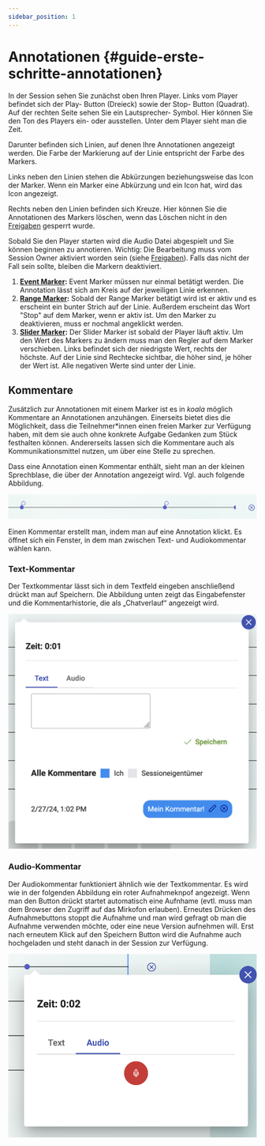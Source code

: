 ```yaml
---
sidebar_position: 1
---
```


# Annotationen {#guide-erste-schritte-annotationen}

In der Session sehen Sie zunächst oben Ihren Player. Links vom Player befindet sich der Play- Button (Dreieck) sowie der Stop- Button (Quadrat). Auf der rechten Seite sehen Sie ein Lautsprecher- Symbol. Hier können Sie den Ton des Players ein- oder ausstellen.
Unter dem Player sieht man die Zeit. 

Darunter befinden sich Linien, auf denen Ihre Annotationen angezeigt werden.  Die Farbe der Markierung auf der Linie entspricht der Farbe des Markers.

Links neben den Linien stehen die Abkürzungen beziehungsweise das Icon der Marker. Wenn ein Marker eine Abkürzung und ein Icon hat, wird das Icon angezeigt.

Rechts neben den Linien befinden sich Kreuze. Hier können Sie die Annotationen des Markers löschen, wenn das Löschen nicht in den [Freigaben](docs/terms/Freigaben.md) gesperrt wurde. 

Sobald Sie den Player starten wird die Audio Datei abgespielt und Sie können beginnen zu annotieren. Wichtig: Die Bearbeitung muss vom Session Owner aktiviert worden sein (siehe [Freigaben](docs/terms/Freigaben.md)). Falls das nicht der Fall sein sollte, bleiben die Markern deaktiviert.

1. **[Event Marker](/docs/terms/Event-Marker.md):** Event Marker müssen nur einmal betätigt werden. Die Annotation lässt sich am Kreis auf der jeweiligen Linie erkennen. 
2. **[Range Marker](/docs/terms/Range-Marker.md):** Sobald der Range Marker betätigt wird ist er aktiv und es erscheint ein bunter Strich auf der Linie. Außerdem erscheint das Wort "Stop" auf dem Marker, wenn er aktiv ist. Um den Marker zu deaktivieren, muss er nochmal angeklickt werden. 
3. **[Slider Marker](/docs/terms/Slider-Marker.md):** Der Slider Marker ist sobald der Player läuft aktiv. Um den Wert des Markers zu ändern muss man den Regler auf dem Marker verschieben. Links befindet sich der niedrigste Wert, rechts der höchste.  Auf der Linie sind Rechtecke sichtbar, die höher sind, je höher der Wert ist. Alle negativen Werte sind unter der Linie. 

## Kommentare

Zusätzlich zur Annotationen mit einem Marker ist es in _koala_ möglich Kommentare an Annotationen anzuhängen. Einerseits bietet dies die Möglichkeit, dass die Teilnehmer\*innen einen freien Marker zur Verfügung haben, mit dem sie auch ohne konkrete Aufgabe Gedanken zum Stück festhalten können. Andererseits lassen sich die Kommentare auch als Kommunikationsmittel nutzen, um über eine Stelle zu sprechen.

Dass eine Annotation einen Kommentar enthält, sieht man an der kleinen Sprechblase, die über der Annotation angezeigt wird. Vgl. auch folgende Abbildung.

![Kommentar-Anzeige als Sprechblase über einem Event Marker\label{kommentar-icon}](../img/kommentar-icons.png)

Einen Kommentar erstellt man, indem man auf eine Annotation klickt. Es öffnet sich ein Fenster, in dem man zwischen Text- und Audiokommentar wählen kann.


### Text-Kommentar
Der Textkommentar lässt sich in dem Textfeld eingeben anschließend drückt man auf Speichern. Die Abbildung unten zeigt das Eingabefenster und die Kommentarhistorie, die als „Chatverlauf“ angezeigt wird.

![Textkommentar\label{textkommentar}](../img/kommentar-text-chat.png)


### Audio-Kommentar
Der Audiokommentar funktioniert ähnlich wie der Textkommentar. Es wird wie in der folgenden Abbildung ein roter Aufnahmeknpof angezeigt. Wenn man den Button drückt startet automatisch eine Aufnhame (evtl. muss man dem Browser den Zugriff auf das Mirkofon erlauben). Erneutes Drücken des Aufnahmebuttons stoppt die Aufnahme und man wird gefragt ob man die Aufnahme verwenden möchte, oder eine neue Version aufnehmen will. Erst nach erneutem Klick auf den Speichern Button wird die Aufnahme auch hochgeladen und steht danach in der Session zur Verfügung.

![Audiokommentar aufnehmen\label{audiokommentar}](../img/kommentar-audio.png)
